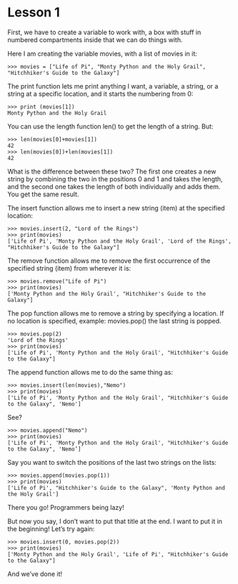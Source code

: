 # Lesson 1

First, we have to create a variable to work with, a box with stuff in numbered compartments inside that we can do things with.

Here I am creating the variable movies, with a list of movies in it:

```
>>> movies = ["Life of Pi", "Monty Python and the Holy Grail", "Hitchhiker's Guide to the Galaxy"]
```

The print function lets me print anything I want, a variable, a string, or a string at a specific location, and it starts the numbering from 0:

```
>>> print (movies[1])
Monty Python and the Holy Grail
```

You can use the length function len() to get the length of a string. But:

```
>>> len(movies[0]+movies[1])
42
>>> len(movies[0])+len(movies[1])
42
```

What is the difference between these two?
The first one creates a new string by combining the two in the positions 0 and 1 and takes the length, and the second one takes the length of both individually and adds them.
You get the same result.

The insert function allows me to insert a new string (item) at the specified location:

```
>>> movies.insert(2, "Lord of the Rings")
>>> print(movies)
['Life of Pi', 'Monty Python and the Holy Grail', 'Lord of the Rings', "Hitchhiker's Guide to the Galaxy"]
```

The remove function allows me to remove the first occurrence of the specified string (item) from wherever it is:

```
>>> movies.remove("Life of Pi")
>>> print(movies)
['Monty Python and the Holy Grail', "Hitchhiker's Guide to the Galaxy"]
```

The pop function allows me to remove a string by specifying a location. If no location is specified, example: movies.pop() the last string is popped. 

```
>>> movies.pop(2)
'Lord of the Rings'
>>> print(movies)
['Life of Pi', 'Monty Python and the Holy Grail', "Hitchhiker's Guide to the Galaxy"]
```

The append function allows me to do the same thing as:

```
>>> movies.insert(len(movies),"Nemo")
>>> print(movies)
['Life of Pi', 'Monty Python and the Holy Grail', "Hitchhiker's Guide to the Galaxy", 'Nemo']
```

See?

```
>>> movies.append("Nemo")
>>> print(movies)
['Life of Pi', 'Monty Python and the Holy Grail', "Hitchhiker's Guide to the Galaxy", 'Nemo’]
```

Say you want to switch the positions of the last two strings on the lists:

```
>>> movies.append(movies.pop(1))
>>> print(movies)
['Life of Pi', "Hitchhiker's Guide to the Galaxy", 'Monty Python and the Holy Grail']
```

There you go! Programmers being lazy!

But now you say, I don’t want to put that title at the end. I want to put it in the beginning!
Let’s try again:

```
>>> movies.insert(0, movies.pop(2))
>>> print(movies)
['Monty Python and the Holy Grail', 'Life of Pi', "Hitchhiker's Guide to the Galaxy"]
```

And we’ve done it!



